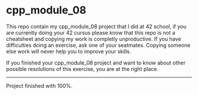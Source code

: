 # cpp_module_08

This repo contain my cpp_module_08 project that I did at 42 school, if you are currently doing your 42 cursus please know that this repo is not a cheatsheet
and copying my work is completly unproductive. If you have difficulties doing an exercise, ask one of your seatmates. Copying someone else work will
never help you to improve your skills.

If you finished your cpp_module_08 project and want to know about other possible resolutions of this exercise, you are at the right place.

---

Project finished with 100%.
